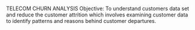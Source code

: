 TELECOM CHURN ANALYSIS
Objective: To understand customers data set and reduce the customer attrition which involves examining customer data to identify patterns and reasons behind customer departures.

